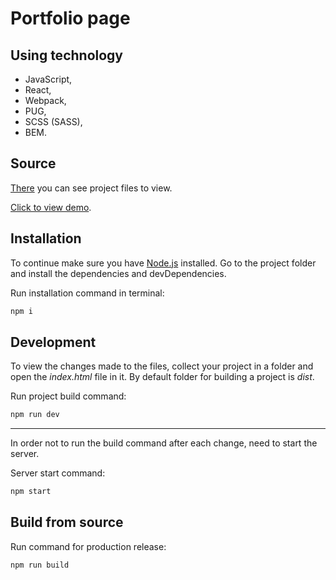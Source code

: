 # Portfolio page

## Using technology

- JavaScript,
- React,
- Webpack,
- PUG,
- SCSS (SASS),
- BEM.

## Source

[There](https://github.com/AndreyProvkov/portfolio-page-to-view) you can see project files to view.

[Click to view demo](https://andreyprovkov.github.io/portfolio-page-to-view/).

## Installation

To continue make sure you have [Node.js](https://nodejs.org/en/) installed.
Go to the project folder and install the dependencies and devDependencies.

Run installation command in terminal:
```bash
npm i
```

## Development

To view the changes made to the files, collect your project in a folder and open the *index.html* file in it.
By default folder for building a project is *dist*.

Run project build command:

```bash
npm run dev
```

***

In order not to run the build command after each change, need to start the server.

Server start command:
```bash
npm start
```

## Build from source

Run command for production release:
```bash
npm run build
```
